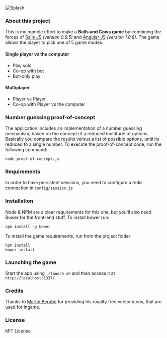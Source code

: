 ![Splash](https://raw.githubusercontent.com/clickbuster/bulls-and-cows/master/assets/images/github-splash.png)

### About this project
This is my humble effort to make a **Bulls and Cows game** by combining the forces of [Sails JS](http://sailsjs.org/) *(version 0.9.5)* and [Angular JS](https://angularjs.org/) *(version 1.0.8)*. The game allows the player to pick one of 5 game modes:

#### Single player vs the computer
* Play solo
* Co-op with bot
* Bot-only play 

#### Multiplayer
* Player vs Player
* Co-op with Player vs the computer

### Number guessing proof-of-concept
The application includes an implementation of a number guessing mechanism, based on the concept of a reduced multitude of options. Basically you compare the results versus a list of possible options, until its reduced to a single number. To execute the proof-of-concept code, run the following command: 

```
node proof-of-concept.js
```

### Requirements
In order to have persistent sessions, you need to configure a redis connection in `config/session.js`

### Installation
Node & NPM are a clear requirements for this one, but you'll also need Bower for the front-end stuff. To install bower run:

```
npm install -g bower
```

To install the game requirements, run from the project folder:

```
npm install
bower install
```

### Launching the game
Start the app using `./launch.sh` and then access it at `http://localhost:1337/`

### Credits
Thanks to [Martin Berube](http://www.how-to-draw-funny-cartoons.com/) for providing his royalty free vector icons, that are used for ingame.

### License
MIT License